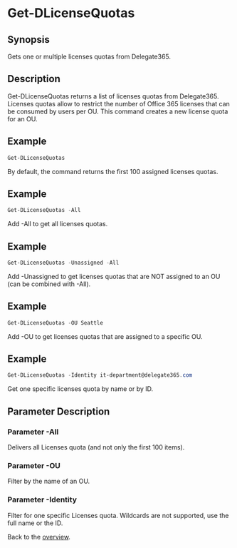 # Get-DLicenseQuotas

## Synopsis
Gets one or multiple licenses quotas from Delegate365.

## Description
Get-DLicenseQuotas returns a list of licenses quotas from Delegate365.
Licenses quotas allow to restrict the number of Office 365 licenses that can be consumed by users per OU.
This command creates a new license quota for an OU.

## Example
```powershell
Get-DLicenseQuotas
```
By default, the command returns the first 100 assigned licenses quotas.

## Example
```powershell
Get-DLicenseQuotas -All
```
Add -All to get all licenses quotas.

## Example
```powershell
Get-DLicenseQuotas -Unassigned -All
```
Add -Unassigned to get licenses quotas that are NOT assigned to an OU (can be combined with -All).

## Example
```powershell
Get-DLicenseQuotas -OU Seattle
```
Add -OU to get licenses quotas that are assigned to a specific OU.

## Example
```powershell
Get-DLicenseQuotas -Identity it-department@delegate365.com
```
Get one specific licenses quota by name or by ID.

## Parameter Description
### Parameter -All
Delivers all Licenses quota (and not only the first 100 items).
### Parameter -OU
Filter by the name of an OU.
### Parameter -Identity
Filter for one specific Licenses quota. Wildcards are not supported, use the full name or the ID.
 
Back to the [overview](https://github.com/delegate365/PowerShell).
